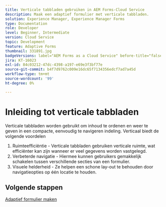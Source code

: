 ```yaml
---
title: Verticale tabbladen gebruiken in AEM Forms-Cloud Service
description: Maak een adaptief formulier met verticale tabbladen.
solution: Experience Manager, Experience Manager Forms
type: Documentation
role: Developer
level: Beginner, Intermediate
version: Cloud Service
topic: Development
feature: Adaptive Forms
thumbnail: 331891.jpg
badgeVersions: label="AEM Forms as a Cloud Service" before-title="false"
jira: KT-16023
exl-id: 84c03212-47dc-4398-a197-e69e3f3bf77e
source-git-commit: b4f7d9762c009e16dc65f7134356edcf7ad7a45d
workflow-type: tm+mt
source-wordcount: '99'
ht-degree: 0%

---
```


# Inleiding tot verticale tabbladen

Verticale tabbladen worden gebruikt om inhoud te ordenen en weer te geven in een compacte, eenvoudig te navigeren indeling. Verticaal biedt de volgende voordelen
1. Ruimteefficiëntie - Verticale tabbladen gebruiken verticale ruimte, wat efficiënter kan zijn wanneer er veel gegevens worden vastgelegd.
1. Verbeterde navigatie - Hiermee kunnen gebruikers gemakkelijk schakelen tussen verschillende secties van een formulier.
1. Visuele helderheid - Ze helpen een schone lay-out te behouden door navigatieopties op één locatie te houden.

## Volgende stappen

[Adaptief formulier maken](./create-af.md)

